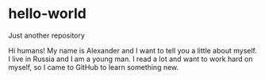 # hello-world
Just another repository

Hi humans!
My name is Alexander and I want to tell you a little about myself. I live in Russia and I am a young man. I read a lot and want to work hard on myself, so I came to GitHub to learn something new.
